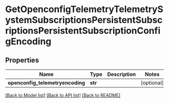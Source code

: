 # GetOpenconfigTelemetryTelemetrySystemSubscriptionsPersistentSubscriptionsPersistentSubscriptionConfigEncoding

## Properties
Name | Type | Description | Notes
------------ | ------------- | ------------- | -------------
**openconfig_telemetryencoding** | **str** |  | [optional] 

[[Back to Model list]](../README.md#documentation-for-models) [[Back to API list]](../README.md#documentation-for-api-endpoints) [[Back to README]](../README.md)


